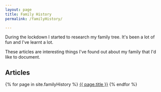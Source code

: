 ```yaml
---
layout: page
title: Family History
permalink: /familyHistory/

---
```

During the lockdown I started to research my family tree. It's been a lot of fun and I've learnt a lot.

These articles are interesting things I've found out about my family that I'd like to document.


## Articles

{% for page in site.familyHistory %}
  <a href="{{ page.url }}">{{ page.title }}</a>
{% endfor %}

